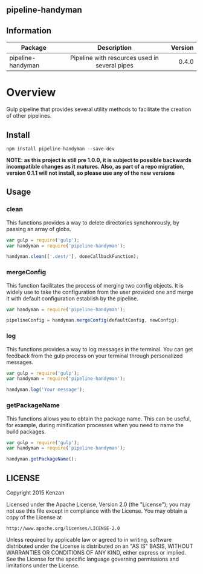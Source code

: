 ## pipeline-handyman


## Information

| Package       | Description   | Version|
| ------------- |:-------------:| -----:|
| pipeline-handyman| Pipeline with resources used in several pipes | 0.4.0 |

# Overview

Gulp pipeline that provides several utility methods to facilitate the creation of other pipelines.

## Install

`npm install pipeline-handyman --save-dev`

**NOTE: as this project is still pre 1.0.0, it is subject to possible backwards incompatible changes as it matures.
Also, as part of a repo migration, version 0.1.1 will not install, so please use any of the new versions**

## Usage

### clean

This functions provides a way to delete directories synchonrously, by passing an array of globs.

```javascript
var gulp = require('gulp');
var handyman = require('pipeline-handyman');

handyman.clean(['.dest/'], doneCallbackFunction);
```

### mergeConfig

This function facilitates the process of merging two config objects. It is widely use to take the configuration from the 
user provided one and merge it with default configuration establish by the pipeline.

```javascript
var handyman = require('pipeline-handyman');

pipelineConfig = handyman.mergeConfig(defaultConfig, newConfig);

```

### log

This functions provides a way to log messages in the terminal. You can get feedback from the gulp process on your terminal through personalized messages.

```javascript
var gulp = require('gulp');
var handyman = require('pipeline-handyman');

handyman.log('Your message');
```

### getPackageName

This functions allows you to obtain the package name. This can be useful, for example, during minification processes when you need to name the build packages.

```javascript
var gulp = require('gulp');
var handyman = require('pipeline-handyman');

handyman.getPackageName();
```


## LICENSE
Copyright 2015 Kenzan

Licensed under the Apache License, Version 2.0 (the "License");
you may not use this file except in compliance with the License.
You may obtain a copy of the License at

    http://www.apache.org/licenses/LICENSE-2.0

Unless required by applicable law or agreed to in writing, software
distributed under the License is distributed on an "AS IS" BASIS,
WITHOUT WARRANTIES OR CONDITIONS OF ANY KIND, either express or implied.
See the License for the specific language governing permissions and
limitations under the License.
